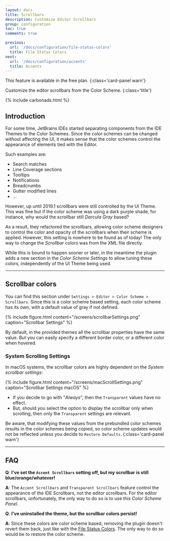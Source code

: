 ```yaml
---
layout: docs
title: Scrollbars
description: Customize Editor Scrollbars
group: configuration
toc: true
comments: true

previous:
  url: '/docs/configuration/file-status-colors'
  title: File Status Colors
next:
  url: '/docs/configuration/accents'
  title: Accents
---
```


This feature is available in the free plan.
{:class='card-panel warn'}

Customize the editor scrollbars from the Color Scheme.
{:class='title'}

{% include carbonads.html %}

## Introduction

For some time, JetBrains IDEs started separating components from the IDE Themes to the Color Schemes.
Since the color schemes can be changed without affecting the UI, it makes sense that the color schemes control the appearance of elements tied with the Editor.

Such examples are:
- Search matches
- Line Coverage sections
- Tooltips
- Notifications
- Breadcrumbs
- Gutter modified lines
- ...

However, up until 2019.1 scrollbars were still controlled by the UI Theme.
This was fine but if the color scheme was using a dark purple shade, for instance, why would the scrollbar still _Darcula Gray_ based?

As a result, they refactored the scrollbars, allowing color scheme designers to control the color and opacity of the scrollbars when their scheme is applied. 
However, this setting is nowhere to be found as of today!
The only way to change the _Scrollbar_ colors was from the XML file directly.

While this is bound to happen sooner or later, in the meantime the plugin adds a new section in the _Color Scheme Settings_ to allow tuning these colors, 
independently of the UI Theme being used.


----
## Scrollbar colors

You can find this section under `Settings > Editor > Color Scheme > Scrollbars`.
Since this is a color scheme based setting, each color scheme has its own, with a default value of gray if not defined.

{% include figure.html content="/screens/scrollbarSettings.png" caption="Scrollbar Settings" %}

By default, in the provided themes all the scrollbar properties have the same value.
But you can easily specify a different border color, or a different color when hovered.

### System Scrolling Settings

In macOS systems, the scrollbar colors are highly dependent on the _System scrollbar settings_:

{% include figure.html content="/screens/macScrollSettings.png" caption="Scrollbar Settings macOS" %}

- If you decide to go with "_Always_", then the `Transparent` values have no effect.
- But, should you select the option to display the scrollbar only when scrolling, then only the `Transparent` settings are relevant.


Be aware, that modifying these values from the prebundled color schemes results in the color schemes being copied,
so color scheme updates would not be reflected unless you decide to `Restore Defaults`.
{:class='card-panel warn'}

----
## FAQ

**Q**: **I've set the `Accent Scrollbars` setting off, but my scrollbar is still blue/orange/whatever!**

**A**: The `Accent Scrollbars` and `Transparent Scrollbars` feature control the appearance of the IDE Scrollbars, not the editor scrollbars. 
For the editor scrollbars, unfortunately, the only way to do so is to use this _Color Scheme Panel_.

**Q**: **I've uninstalled the theme, but the scrollbar colors persist!**

**A**: Since these colors are color scheme based, removing the plugin doesn't revert them back, just like with the [File Status Colors](/docs/configuration/file-status-colors). 
The only way to do so would be to restore the color scheme.
